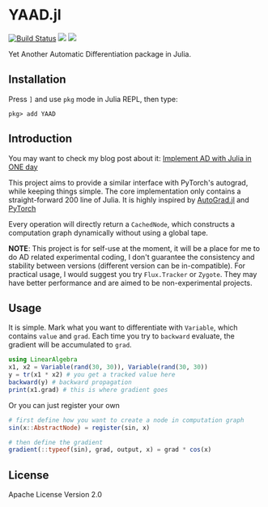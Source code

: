 # YAAD.jl

[![Build Status](https://travis-ci.org/Roger-luo/YAAD.jl.svg?branch=master)](https://travis-ci.org/Roger-luo/YAAD.jl)
[![](https://img.shields.io/badge/docs-stable-blue.svg)](https://rogerluo.me/YAAD.jl/stable)
[![](https://img.shields.io/badge/docs-latest-blue.svg)](https://rogerluo.me/YAAD.jl/latest)

Yet Another Automatic Differentiation package in Julia.

## Installation

Press `]` and use `pkg` mode in Julia REPL, then type:

```
pkg> add YAAD
```

## Introduction

You may want to check my blog post about it: [Implement AD with Julia in ONE day](http://blog.rogerluo.me/2018/10/23/write-an-ad-in-one-day/)

This project aims to provide a similar interface with PyTorch's autograd, while
keeping things simple. The core implementation only contains a straight-forward
200 line of Julia. It is highly inspired by [AutoGrad.jl](https://github.com/denizyuret/AutoGrad.jl)
and [PyTorch](https://github.com/pytorch/pytorch)

Every operation will directly return a `CachedNode`, which constructs a computation
graph dynamically without using a global tape.

**NOTE**: This project is for self-use at the moment, it will be a place for me to do AD related
experimental coding, I don't guarantee the consistency and stability between versions (different version can be in-compatible). For practical usage, I would suggest you try `Flux.Tracker` or `Zygote`. They may have better performance and are aimed to be non-experimental projects.

## Usage

It is simple. Mark what you want to differentiate with `Variable`, which contains `value`
and `grad`. Each time you try to `backward` evaluate, the gradient will be accumulated to
`grad`.

```julia
using LinearAlgebra
x1, x2 = Variable(rand(30, 30)), Variable(rand(30, 30))
y = tr(x1 * x2) # you get a tracked value here
backward(y) # backward propagation
print(x1.grad) # this is where gradient goes
```

Or you can just register your own

```julia
# first define how you want to create a node in computation graph
sin(x::AbstractNode) = register(sin, x)

# then define the gradient
gradient(::typeof(sin), grad, output, x) = grad * cos(x)
```

## License

Apache License Version 2.0
